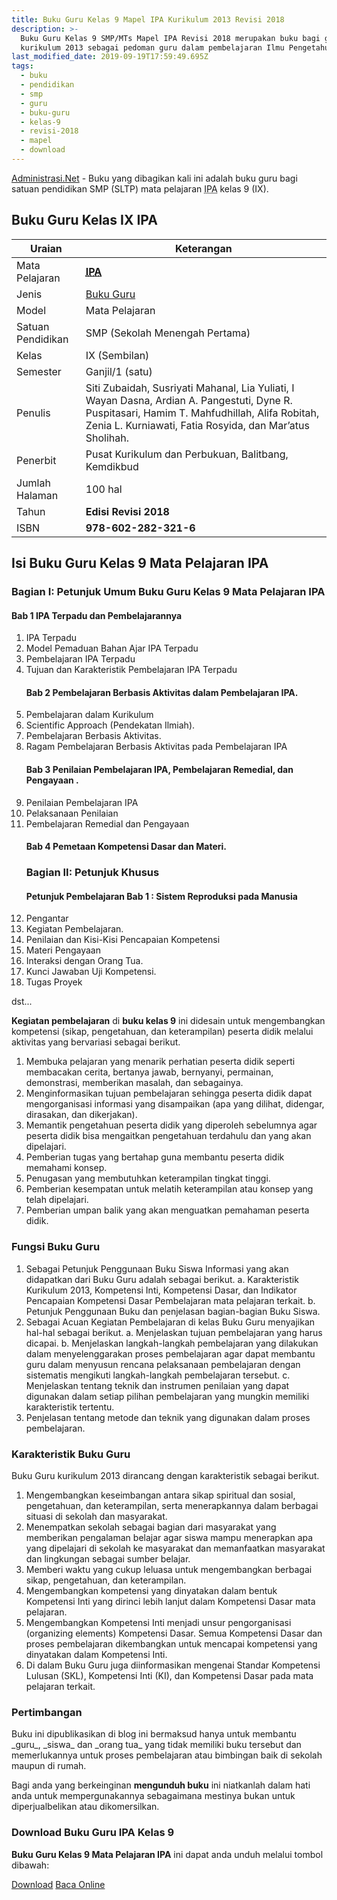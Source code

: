 ```yaml
---
title: Buku Guru Kelas 9 Mapel IPA Kurikulum 2013 Revisi 2018
description: >-
  Buku Guru Kelas 9 SMP/MTs Mapel IPA Revisi 2018 merupakan buku bagi guru
  kurikulum 2013 sebagai pedoman guru dalam pembelajaran Ilmu Pengetahuan Alam.
last_modified_date: 2019-09-19T17:59:49.695Z
tags:
  - buku
  - pendidikan
  - smp
  - guru
  - buku-guru
  - kelas-9
  - revisi-2018
  - mapel
  - download
---
```


<script type="application/ld+json">
{
  "@context":"http://schema.org",
  "@type":"Book",
  "name" : "{{ page.title }}",
  "author": {
    "@type":"Person",
    "name":"Siti Zubaidah, Susriyati Mahanal, Lia Yuliati, I Wayan Dasna, Ardian A. Pangestuti, Dyne R. Puspitasari, Hamim T. Mahfudhillah, Alifa Robitah, Zenia L. Kurniawati, Fatia Rosyida, dan Mar’atus Sholihah."},
  "url" : "{{ site.url }}{{ page.url }}",
  "workExample" : [{
    "@type": "Book",
    "isbn": "978-602-282-321-6",
    "bookEdition": "Revisi 2018",
    "bookFormat": "http://schema.org/Hardcover",
    "potentialAction":{
    "@type":"ReadAction",
    "target":
      {
        "@type":"EntryPoint",
        "urlTemplate":"{{ site.url }}{{ page.url }}",
        "actionPlatform":[
          "http://schema.org/DesktopWebPlatform",
          "http://schema.org/IOSPlatform",
          "http://schema.org/AndroidPlatform"
        ]
      }
      }
    }
    ]
    }
 
</script>

[Administrasi.Net](/ "Administrasi.Net") - Buku yang dibagikan kali ini adalah buku guru bagi satuan pendidikan SMP (SLTP) mata pelajaran <abbr title="Ilmu Pengetahuan Alam">IPA</abbr> kelas 9 (IX).

## Buku Guru Kelas IX IPA

| Uraian            | Keterangan                                                                                                                                                                                                |
| ----------------- | --------------------------------------------------------------------------------------------------------------------------------------------------------------------------------------------------------- |
| Mata Pelajaran    | <a href="/bse/buku-guru-kelas-9-smp-mapel-ipa-revisi-2018" title="Buku Guru Kelas 9 SMP/MTs Mapel IPA Revisi 2018"><strong><abbr title="Ilmu Pengetahuan Alam">IPA</abbr></strong></a>              |
| Jenis             | <a href="/bse" title="Buku Guru" target="_blank">Buku Guru</a>                                                                                                                                           |
| Model             | Mata Pelajaran                                                                                                                                                                                            |
| Satuan Pendidikan | SMP (Sekolah Menengah Pertama)                                                                                                                                                                            |
| Kelas             | IX (Sembilan)                                                                                                                                                                                             |
| Semester          | Ganjil/1 (satu)                                                                                                                                                                                           |
| Penulis           | Siti Zubaidah, Susriyati Mahanal, Lia Yuliati, I Wayan Dasna, Ardian A. Pangestuti, Dyne R. Puspitasari, Hamim T. Mahfudhillah, Alifa Robitah, Zenia L. Kurniawati, Fatia Rosyida, dan Mar’atus Sholihah. |
| Penerbit          | Pusat Kurikulum dan Perbukuan, Balitbang, Kemdikbud                                                                                                                                                       |
| Jumlah Halaman    | 100 hal                                                                                                                                                                                                   |
| Tahun             | <strong>Edisi Revisi 2018</strong>                                                                                                                                                                        |
| ISBN              | <strong>978-602-282-321-6</strong>                                                                                                                                                                        |

## Isi Buku Guru Kelas 9 Mata Pelajaran IPA

### Bagian I: Petunjuk Umum Buku Guru Kelas 9 Mata Pelajaran IPA

#### Bab 1 IPA Terpadu dan Pembelajarannya

1. IPA Terpadu
2. Model Pemaduan Bahan Ajar IPA Terpadu 
3. Pembelajaran IPA Terpadu
4. Tujuan dan Karakteristik Pembelajaran IPA Terpadu
   #### Bab 2 Pembelajaran Berbasis Aktivitas dalam Pembelajaran IPA.
5. Pembelajaran dalam Kurikulum 
6. Scientific Approach (Pendekatan Ilmiah). 
7. Pembelajaran Berbasis Aktivitas. 
8. Ragam Pembelajaran Berbasis Aktivitas pada Pembelajaran IPA 
   #### Bab 3 Penilaian Pembelajaran IPA, Pembelajaran Remedial, dan Pengayaan .
9. Penilaian Pembelajaran IPA  
10. Pelaksanaan Penilaian 
11. Pembelajaran Remedial dan Pengayaan  
    #### Bab 4 Pemetaan Kompetensi Dasar dan Materi.
    ### Bagian II: Petunjuk Khusus
    #### Petunjuk Pembelajaran Bab 1 : Sistem Reproduksi pada Manusia
12. Pengantar 
13. Kegiatan Pembelajaran. 
14. Penilaian dan Kisi-Kisi Pencapaian Kompetensi 
15. Materi Pengayaan  
16. Interaksi dengan Orang Tua. 
17. Kunci Jawaban Uji Kompetensi.
18. Tugas Proyek  

dst...

<b>Kegiatan pembelajaran</b> di <b>buku kelas 9</b> ini didesain untuk mengembangkan kompetensi (sikap, pengetahuan, dan keterampilan) peserta didik melalui aktivitas yang bervariasi sebagai berikut.

<ol><li>Membuka pelajaran yang menarik perhatian peserta didik seperti membacakan cerita, bertanya jawab, bernyanyi, permainan, demonstrasi, memberikan masalah, dan sebagainya.</li><li>Menginformasikan tujuan pembelajaran sehingga peserta didik dapat mengorganisasi informasi yang disampaikan (apa yang dilihat, didengar, dirasakan, dan dikerjakan).</li><li>Memantik pengetahuan peserta didik yang diperoleh sebelumnya agar peserta didik bisa mengaitkan pengetahuan terdahulu dan yang akan dipelajari.</li><li>Pemberian tugas yang bertahap guna membantu peserta didik memahami konsep.</li><li>Penugasan yang membutuhkan keterampilan tingkat tinggi.</li><li>Pemberian kesempatan untuk melatih keterampilan atau konsep yang telah dipelajari.</li><li>Pemberian umpan balik yang akan menguatkan pemahaman peserta didik.</li></ol>
  
### Fungsi Buku Guru
1. Sebagai Petunjuk Penggunaan Buku Siswa
Informasi yang akan didapatkan dari Buku Guru adalah sebagai berikut.
a. Karakteristik Kurikulum 2013, Kompetensi Inti, Kompetensi Dasar, dan Indikator Pencapaian Kompetensi Dasar Pembelajaran mata pelajaran terkait.
b. Petunjuk Penggunaan Buku dan penjelasan bagian-bagian Buku Siswa.
2. Sebagai Acuan Kegiatan Pembelajaran di kelas
Buku Guru menyajikan hal-hal sebagai berikut.
a. Menjelaskan tujuan pembelajaran yang harus dicapai.
b. Menjelaskan langkah-langkah pembelajaran yang dilakukan dalam menyelenggarakan proses pembelajaran agar dapat membantu guru dalam menyusun rencana pelaksanaan pembelajaran dengan sistematis mengikuti langkah-langkah pembelajaran tersebut.
c. Menjelaskan tentang teknik dan instrumen penilaian yang dapat digunakan dalam setiap pilihan pembelajaran yang mungkin memiliki karakteristik tertentu.
3. Penjelasan tentang metode dan teknik yang digunakan dalam proses pembelajaran.

### Karakteristik Buku Guru
Buku Guru kurikulum 2013 dirancang dengan karakteristik sebagai berikut.

1. Mengembangkan keseimbangan antara sikap spiritual dan sosial, pengetahuan, dan keterampilan, serta menerapkannya dalam berbagai situasi di sekolah dan masyarakat.
2. Menempatkan sekolah sebagai bagian dari masyarakat yang memberikan pengalaman belajar agar siswa mampu menerapkan apa yang dipelajari di sekolah ke masyarakat dan memanfaatkan masyarakat dan lingkungan sebagai sumber belajar.
3. Memberi waktu yang cukup leluasa untuk mengembangkan berbagai sikap, pengetahuan, dan keterampilan.
4. Mengembangkan kompetensi yang dinyatakan dalam bentuk Kompetensi Inti yang dirinci lebih lanjut dalam Kompetensi Dasar mata pelajaran.
5. Mengembangkan Kompetensi Inti menjadi unsur pengorganisasi (organizing elements) Kompetensi Dasar. Semua Kompetensi Dasar dan proses pembelajaran dikembangkan untuk mencapai kompetensi yang dinyatakan dalam Kompetensi Inti.
6. Di dalam Buku Guru juga diinformasikan mengenai Standar Kompetensi Lulusan (SKL), Kompetensi Inti (KI), dan Kompetensi Dasar pada mata pelajaran terkait. 

### Pertimbangan
Buku ini dipublikasikan di blog ini bermaksud hanya untuk membantu \_guru\_, \_siswa\_ dan \_orang tua\_ yang tidak memiliki buku tersebut dan memerlukannya untuk proses pembelajaran atau bimbingan baik di sekolah maupun di rumah.

Bagi anda yang berkeinginan <b>mengunduh buku</b> ini niatkanlah dalam hati anda untuk mempergunakannya sebagaimana mestinya bukan untuk diperjualbelikan atau dikomersilkan.

### Download Buku Guru IPA Kelas 9

**Buku Guru Kelas 9 Mata Pelajaran IPA** ini dapat anda unduh melalui tombol dibawah:

<p class="center"><a class="button download" href="https://docs.google.com/uc?export=download&id=1SCswe7N2qVDqAtPzbpM-wAd3DXCHG-GZ" rel="nofollow" target="_blank" title="Download">Download</a>
<a class="button demo open-dialog" href="https://drive.google.com/file/d/1SCswe7N2qVDqAtPzbpM-wAd3DXCHG-GZ/preview" Title="Baca Online" rel="nofollow">Baca Online</a></p>
